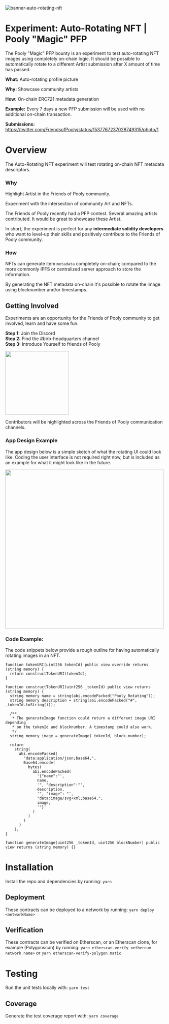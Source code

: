 ![banner-auto-rotating-nft](https://user-images.githubusercontent.com/3408362/174283301-16c309c5-f7cb-4c01-872c-144979b99658.png)

# Experiment: Auto-Rotating NFT | Pooly "Magic" PFP

The Pooly "Magic" PFP bounty is an experiment to test auto-rotating NFT images using completely on-chain logic. It should be possible to automatically rotate to a different Artist submission after X amount of time has passed.

**What:** Auto-rotating profile picture

**Why:** Showcase community artists

**How:** On-chain ERC721 metadata generation

**Example:** Every 7 days a new PFP submission will be used with no additional on-chain transaction. 

**Submissions:** https://twitter.com/FriendsofPooly/status/1537767237028749315/photo/1

# Overview

The Auto-Rotating NFT experiment will test rotating on-chain NFT metadata descriptors.

### Why

Highlight Artist in the Friends of Pooly community.

Experiment with the intersection of community Art and NFTs.

The Friends of Pooly recently had a PFP contest. Several amazing artists contributed. It would be great to showcase these Artist.

In short, the experiment is perfect for any **intermediate solidity developers** who want to level-up their skills and positively contribute to the Friends of Pooly community.

### How

NFTs can generate item `metadata` completely on-chain; compared to the more commonly IPFS or centralized server approach to store the information.

By generating the NFT metadata on-chain it's possible to rotate the image using blocknumber and/or timestamps.

## Getting Involved

Experiments are an opportunity for the Friends of Pooly community to get involved, learn and have some fun.

**Step 1:** Join the Discord </br>
**Step 2:** Find the #birb-headquarters channel </br>
**Step 3:** Introduce Yourself to friends of Pooly </br>

[<img width="200px" src="https://user-images.githubusercontent.com/3408362/174302052-6757cf66-f454-4298-b150-2df023ab69e8.png"/>](https://discord.gg/fXJg8C3gd8)

Contributors will be highlighted across the Friends of Pooly communication channels.

### App Design Example

The app design below is a simple sketch of what the rotating UI could look like. Coding the user interface is not required right now, but is included as an example for what it might look like in the future.

<img width="500px" src="https://user-images.githubusercontent.com/3408362/174283691-4758e4c5-87ea-47c6-90cc-4a5d43ea9ac8.png" />

### Code Example:

The code snippets below provide a rough outline for having automatically rotating images in an NFT.

```sol
function tokenURI(uint256 tokenId) public view override returns (string memory) {
  return constructTokenURI(tokenId);
}

function constructTokenURI(uint256 _tokenId) public view returns (string memory) {
  string memory name = string(abi.encodePacked("Pooly Rotating"));
  string memory description = string(abi.encodePacked("#", _tokenId.toString()));

  /**
   * The generateImage function could return a different image URI depending
   * on the tokenId and blocknumber. A timestamp could also work.
   */
  string memory image = generateImage(_tokenId, block.number);

  return
    string(
      abi.encodePacked(
        "data:application/json;base64,",
        Base64.encode(
          bytes(
            abi.encodePacked(
              '{"name":"',
              name,
              '", "description":"',
              description,
              '", "image": "',
              "data:image/svg+xml;base64,",
              image,
              '"}'
            )
          )
        )
      )
    );
}

function generateImage(uint256 _tokenId, uint256 blockNumber) public view returns (string memory) {}

```

# Installation

Install the repo and dependencies by running:
`yarn`

## Deployment

These contracts can be deployed to a network by running:
`yarn deploy <networkName>`

## Verification

These contracts can be verified on Etherscan, or an Etherscan clone, for example (Polygonscan) by running:
`yarn etherscan-verify <ethereum network name>` or `yarn etherscan-verify-polygon matic`

# Testing

Run the unit tests locally with:
`yarn test`

## Coverage

Generate the test coverage report with:
`yarn coverage`
